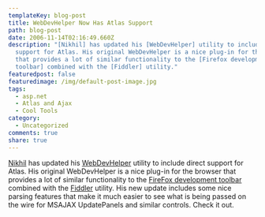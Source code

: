 ```yaml
---
templateKey: blog-post
title: WebDevHelper Now Has Atlas Support
path: blog-post
date: 2006-11-14T02:16:49.660Z
description: "[Nikhil] has updated his [WebDevHelper] utility to include direct
  support for Atlas. His original WebDevHelper is a nice plug-in for the browser
  that provides a lot of similar functionality to the [Firefox development
  toolbar] combined with the [Fiddler] utility."
featuredpost: false
featuredimage: /img/default-post-image.jpg
tags:
  - asp.net
  - Atlas and Ajax
  - Cool Tools
category:
  - Uncategorized
comments: true
share: true
---
```

<!--StartFragment-->

[Nikhil](http://www.nikhilk.net/) has updated his [WebDevHelper](http://www.nikhilk.net/WebDevHelperHTTPTracingUpdates.aspx) utility to include direct support for Atlas. His original WebDevHelper is a nice plug-in for the browser that provides a lot of similar functionality to the [FireFox development toolbar](https://addons.mozilla.org/firefox/60) combined with the [Fiddler](http://www.fiddlertool.com/) utility. His new update includes some nice parsing features that make it much easier to see what is being passed on the wire for MSAJAX UpdatePanels and similar controls. Check it out.

<!--EndFragment-->